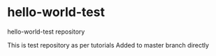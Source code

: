 # hello-world-test
hello-world-test repository

This is test repository as per tutorials
Added to master branch directly
